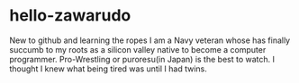 # hello-zawarudo
New to github and learning the ropes
I am a Navy veteran whose has finally succumb to my roots as a silicon valley native to become a computer programmer.
Pro-Wrestling or puroresu(in Japan) is the best to watch.
I thought I knew what being tired was until I had twins.
